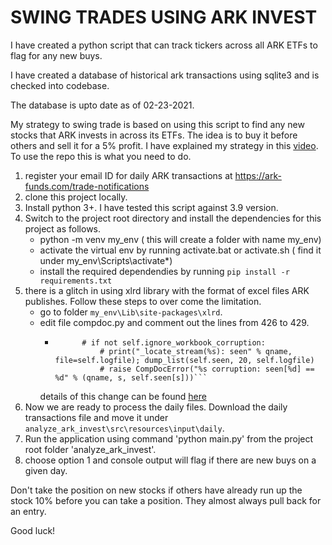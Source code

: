 # SWING TRADES USING ARK INVEST

I have created a python script that can track tickers across all ARK ETFs 
to flag for any new buys.

I have created a database of historical ark transactions using sqlite3 and is checked into codebase.

The database is upto date as of 02-23-2021.

My strategy to swing trade is based on using this script to find any new stocks that ARK invests in across its ETFs.
The idea is to buy it before others and sell it for a 5% profit.
I have explained my strategy in this  [video]().
To use the repo this is what you need to do.

1. register your email ID for daily ARK transactions at https://ark-funds.com/trade-notifications
2. clone this project locally.
3. Install python 3+. I have tested this script against 3.9 version.
4. Switch to the project root directory and install the dependencies for this project as follows.
    - python -m venv my_env ( this will create a folder with name my_env)
    - activate the virtual env by running activate.bat or activate.sh ( find it under my_env\Scripts\activate*)
    - install the required dependendies by running `pip install -r requirements.txt`
5. there is a glitch in using xlrd library with the format of excel files ARK publishes. Follow these steps to over come the limitation.
    - go to folder `my_env\Lib\site-packages\xlrd`.
    - edit file compdoc.py and comment out the lines from 426 to 429.
        - ```# if self.seen[s]:
                # if not self.ignore_workbook_corruption:
                    # print("_locate_stream(%s): seen" % qname, file=self.logfile); dump_list(self.seen, 20, self.logfile)
                    # raise CompDocError("%s corruption: seen[%d] == %d" % (qname, s, self.seen[s]))```
        details of this change can be found [here](https://stackoverflow.com/questions/12705527/reading-excel-files-with-xlrd)
6. Now we are ready to process the daily files. Download the daily transactions file and move it under `analyze_ark_invest\src\resources\input\daily`.
7. Run the application using command 'python main.py' from the project root folder 'analyze_ark_invest'.
8. choose option 1 and console output will flag if there are new buys on a given day.


Don't take the position on new stocks if others have already run up the stock 10% before you can take a position. They almost always pull back for an entry.

Good luck!
    
 